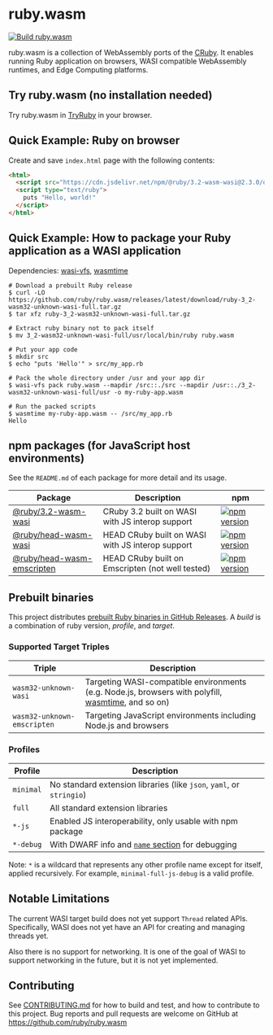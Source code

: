 # ruby.wasm

[![Build ruby.wasm](https://github.com/ruby/ruby.wasm/actions/workflows/build.yml/badge.svg?branch=main)](https://github.com/ruby/ruby.wasm/actions/workflows/build.yml)

ruby.wasm is a collection of WebAssembly ports of the [CRuby](https://github.com/ruby/ruby).
It enables running Ruby application on browsers, WASI compatible WebAssembly runtimes, and Edge Computing platforms.

## Try ruby.wasm (no installation needed)

Try ruby.wasm in [TryRuby](https://try.ruby-lang.org/playground#code=puts+RUBY_DESCRIPTION&engine=cruby-3.2.0dev) in your browser.

## Quick Example: Ruby on browser

Create and save `index.html` page with the following contents:

```html
<html>
  <script src="https://cdn.jsdelivr.net/npm/@ruby/3.2-wasm-wasi@2.3.0/dist/browser.script.iife.js"></script>
  <script type="text/ruby">
    puts "Hello, world!"
  </script>
</html>
```

## Quick Example: How to package your Ruby application as a WASI application

Dependencies: [wasi-vfs](https://github.com/kateinoigakukun/wasi-vfs), [wasmtime](https://github.com/bytecodealliance/wasmtime)

```console
# Download a prebuilt Ruby release
$ curl -LO https://github.com/ruby/ruby.wasm/releases/latest/download/ruby-3_2-wasm32-unknown-wasi-full.tar.gz
$ tar xfz ruby-3_2-wasm32-unknown-wasi-full.tar.gz

# Extract ruby binary not to pack itself
$ mv 3_2-wasm32-unknown-wasi-full/usr/local/bin/ruby ruby.wasm

# Put your app code
$ mkdir src
$ echo "puts 'Hello'" > src/my_app.rb

# Pack the whole directory under /usr and your app dir
$ wasi-vfs pack ruby.wasm --mapdir /src::./src --mapdir /usr::./3_2-wasm32-unknown-wasi-full/usr -o my-ruby-app.wasm

# Run the packed scripts
$ wasmtime my-ruby-app.wasm -- /src/my_app.rb
Hello
```

## npm packages (for JavaScript host environments)

See the `README.md` of each package for more detail and its usage.

<table>
  <thead>
    <tr>
      <th>Package</th>
      <th>Description</th>
      <th>npm</th>
    </tr>
  </thead>
  <tbody>
    <tr>
      <td><a href="/packages/npm-packages/ruby-3_2-wasm-wasi">@ruby/3.2-wasm-wasi</a></td>
      <td>CRuby 3.2 built on WASI with JS interop support</td>
      <td><a href="https://badge.fury.io/js/@ruby/3.2-wasm-wasi" rel="nofollow"><img src="https://badge.fury.io/js/@ruby/3.2-wasm-wasi.svg" alt="npm version" style="max-width: 100%;"></a></td>
    </tr>
    <tr>
      <td><a href="/packages/npm-packages/ruby-head-wasm-wasi">@ruby/head-wasm-wasi</a></td>
      <td>HEAD CRuby built on WASI with JS interop support</td>
      <td><a href="https://badge.fury.io/js/@ruby/head-wasm-wasi" rel="nofollow"><img src="https://badge.fury.io/js/@ruby/head-wasm-wasi.svg" alt="npm version" style="max-width: 100%;"></a></td>
    </tr>
    <tr>
      <td><a href="/packages/npm-packages/ruby-head-wasm-emscripten">@ruby/head-wasm-emscripten</a></td>
      <td>HEAD CRuby built on Emscripten (not well tested)</td>
      <td><a href="https://badge.fury.io/js/@ruby/head-wasm-emscripten" rel="nofollow"><img src="https://badge.fury.io/js/@ruby/head-wasm-emscripten.svg" alt="npm version" style="max-width: 100%;"></a></td>
    </tr>
  </tbody>
</table>

## Prebuilt binaries

This project distributes [prebuilt Ruby binaries in GitHub Releases](https://github.com/ruby/ruby.wasm/releases).
A _build_ is a combination of ruby version, _profile_, and _target_.

### Supported Target Triples

<table>
  <thead>
    <tr>
      <th>Triple</th>
      <th>Description</th>
    </tr>
  </thead>
  <tbody>
    <tr>
      <td><code>wasm32-unknown-wasi</code></td>
      <td>Targeting WASI-compatible environments (e.g. Node.js, browsers with polyfill, <a href="https://github.com/bytecodealliance/wasmtime">wasmtime</a>, and so on)</td>
    </tr>
    <tr>
      <td><code>wasm32-unknown-emscripten</code></td>
      <td>Targeting JavaScript environments including Node.js and browsers</td>
    </tr>
  </tbody>
</table>

### Profiles

<table>
  <thead>
    <tr>
      <th>Profile</th>
      <th>Description</th>
    </tr>
  </thead>
  <tbody>
    <tr>
      <td><code>minimal</code></td>
      <td>No standard extension libraries (like <code>json</code>, <code>yaml</code>, or <code>stringio</code>)</td>
    </tr>
    <tr>
      <td><code>full</code></td>
      <td>All standard extension libraries</td>
    </tr>
    <tr>
      <td><code>*-js</code></td>
      <td>Enabled JS interoperability, only usable with npm package</td>
    </tr>
    <tr>
      <td><code>*-debug</code></td>
      <td>With DWARF info and <a href="https://webassembly.github.io/spec/core/appendix/custom.html#name-section" rel="nofollow"><code>name</code> section</a> for debugging</td>
    </tr>
  </tbody>
</table>

Note: `*` is a wildcard that represents any other profile name except for itself, applied recursively. For example, `minimal-full-js-debug` is a valid profile.

## Notable Limitations

The current WASI target build does not yet support `Thread` related APIs. Specifically, WASI does not yet have an API for creating and managing threads yet.

Also there is no support for networking. It is one of the goal of WASI to support networking in the future, but it is not yet implemented.


## Contributing

See [CONTRIBUTING.md](./CONTRIBUTING.md) for how to build and test, and how to contribute to this project.
Bug reports and pull requests are welcome on GitHub at https://github.com/ruby/ruby.wasm
